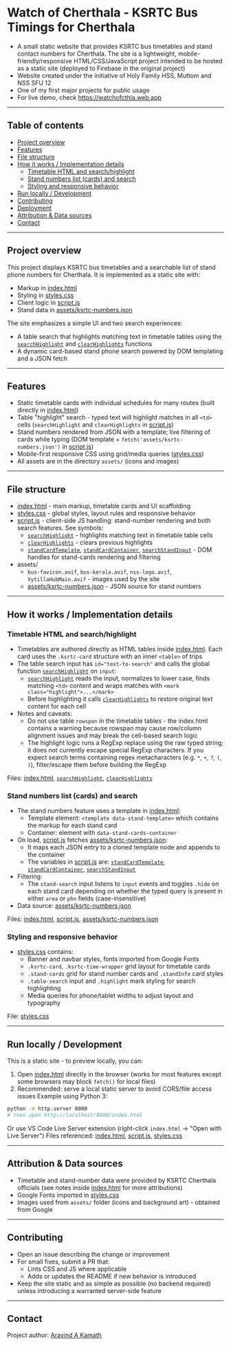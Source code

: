 # Watch of Cherthala - KSRTC Bus Timings for Cherthala
- A small static website that provides KSRTC bus timetables and stand contact numbers for Cherthala. The site is a lightweight, mobile-friendly/responsive HTML/CSS/JavaScript project intended to be hosted as a static site (deployed to Firebase in the original project)
- Website created under the initiative of Holy Family HSS, Muttom and NSS SFU 12
- One of my first major projects for public usage
- For live demo, check https://watchofcthla.web.app

---

## Table of contents
- [Project overview](#project-overview)  
- [Features](#features)  
- [File structure](#file-structure)  
- [How it works / Implementation details](#how-it-works--implementation-details)  
  - [Timetable HTML and search/highlight](#timetable-html-and-searchhighlight)  
  - [Stand numbers list (cards) and search](#stand-numbers-list-cards-and-search)  
  - [Styling and responsive behavior](#styling-and-responsive-behavior)  
- [Run locally / Development](#run-locally--development)  
- [Contributing](#contributing)  
- [Deployment](#deployment)  
- [Attribution & Data sources](#attribution--data-sources)  
- [Contact](#contact)

---

## Project overview
This project displays KSRTC bus timetables and a searchable list of stand phone numbers for Cherthala. It is implemented as a static site with:
- Markup in [index.html](index.html)  
- Styling in [styles.css](styles.css)  
- Client logic in [script.js](script.js)  
- Stand data in [assets/ksrtc-numbers.json](assets/ksrtc-numbers.json)

The site emphasizes a simple UI and two search experiences:
- A table search that highlights matching text in timetable tables using the [`searchHighlight`](script.js) and [`clearHighlights`](script.js) functions
- A dynamic card-based stand phone search powered by DOM templating and a JSON fetch

---

## Features
- Static timetable cards with individual schedules for many routes (built directly in [index.html](index.html))
- Table "highlight" search - typed text will highlight matches in all `<td>` cells (`searchHighlight` and `clearHighlights` in [script.js](script.js))
- Stand numbers rendered from JSON with a template; live filtering of cards while typing (DOM template + `fetch('assets/ksrtc-numbers.json')` in [script.js](script.js))
- Mobile-first responsive CSS using grid/media queries ([styles.css](styles.css))
- All assets are in the directory `assets/` (icons and images)

---

## File structure
- [index.html](index.html) - main markup, timetable cards and UI scaffolding
- [styles.css](styles.css) - global styles, layout rules and responsive behavior 
- [script.js](script.js) - client-side JS handling: stand-number rendering and both search features. See symbols:
  - [`searchHighlight`](script.js) - highlights matching text in timetable table cells
  - [`clearHighlights`](script.js) - clears previous highlights
  - [`standCardTemplate`](script.js), [`standCardContainer`](script.js), [`searchStandInput`](script.js) - DOM handles for stand-cards rendering and filtering
- assets/
  - `bus-favicon.avif`, `bus-kerala.avif`, `nss-logo.avif`, `VytillaHubMain.avif` - images used by the site
  - [assets/ksrtc-numbers.json](assets/ksrtc-numbers.json) - JSON source for stand numbers

---

## How it works / Implementation details
### Timetable HTML and search/highlight
- Timetables are authored directly as HTML tables inside [index.html](index.html). Each card uses the `.ksrtc-card` structure with an inner `<table>` of trips
- The table search input has `id="text-to-search"` and calls the global function [`searchHighlight`](script.js) on `input`:
  - [`searchHighlight`](script.js) reads the input, normalizes to lower case, finds matching `<td>` content and wraps matches with `<mark class="highlight">...</mark>`
  - Before highlighting it calls [`clearHighlights`](script.js) to restore original text content for each cell
- Notes and caveats:
  - Do not use table `rowspan` in the timetable tables - the index.html contains a warning because rowspan may cause row/column alignment issues and may break the cell-based search logic
  - The highlight logic runs a RegExp replace using the raw typed string; it does not currently escape special RegExp characters. If you expect search terms containing regex metacharacters (e.g. `*`, `+`, `?`, `(`, `)`), filter/escape them before building the RegExp

Files: [index.html](index.html), [`searchHighlight`](script.js), [`clearHighlights`](script.js)

### Stand numbers list (cards) and search
- The stand numbers feature uses a template in [index.html](index.html):
  - Template element: `<template data-stand-template>` which contains the markup for each stand card
  - Container: element with `data-stand-cards-container`
- On load, [script.js](script.js) fetches [assets/ksrtc-numbers.json](assets/ksrtc-numbers.json):
  - It maps each JSON entry to a cloned template node and appends to the container
  - The variables in [script.js](script.js) are: [`standCardTemplate`](script.js), [`standCardContainer`](script.js), [`searchStandInput`](script.js)
- Filtering:
  - The `stand-search` input listens to `input` events and toggles `.hide` on each stand card depending on whether the typed query is present in either `area` or `phn` fields (case-insensitive)
- Data source: [assets/ksrtc-numbers.json](assets/ksrtc-numbers.json)

Files: [index.html](index.html), [script.js](script.js), [assets/ksrtc-numbers.json](assets/ksrtc-numbers.json)

### Styling and responsive behavior
- [styles.css](styles.css) contains:
  - Banner and navbar styles, fonts imported from Google Fonts
  - `.ksrtc-card`, `.ksrtc-time-wrapper` grid layout for timetable cards
  - `.stand-cards` grid for stand number cards and `.standInfo` card styles
  - `.table-search` input and `.highlight` mark styling for search highlighting
  - Media queries for phone/tablet widths to adjust layout and typography

File: [styles.css](styles.css)

---

## Run locally / Development
This is a static site - to preview locally, you can:
1. Open [index.html](index.html) directly in the browser (works for most features except some browsers may block `fetch()` for local files)
2. Recommended: serve a local static server to avoid CORS/file access issues
Example using Python 3:
```sh
python -m http.server 8000
# then open http://localhost:8000/index.html
```
Or use VS Code Live Server extension (right-click `index.html` → "Open with Live Server")
Files referenced: [index.html](index.html), [script.js](script.js), [styles.css](styles.css)

---

## Attribution & Data sources
- Timetable and stand-number data were provided by KSRTC Cherthala officials (see notes inside [index.html](index.html) for more attributions)
- Google Fonts imported in [styles.css](styles.css)
- Images used from `assets/` folder (icons and background art) - obtained from Google

---

## Contributing
- Open an issue describing the change or improvement
- For small fixes, submit a PR that:
  - Lints CSS and JS where applicable
  - Adds or updates the README if new behavior is introduced
- Keep the site static and as simple as possible (no backend required) unless introducing a warranted server-side feature

---

## Contact
Project author: [Aravind A Kamath](https://github.com/aravindanirudh)
